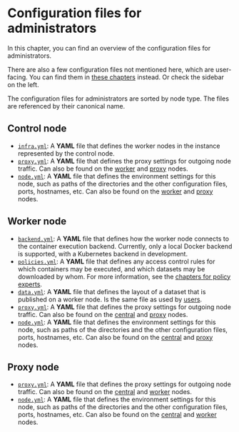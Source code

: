 # Configuration files for administrators
In this chapter, you can find an overview of the configuration files for administrators.

There are also a few configuration files not mentioned here, which are user-facing. You can find them in [these chapters](../users/introduction.md) instead. Or check the sidebar on the left.

The configuration files for administrators are sorted by node type. The files are referenced by their canonical name.


## Control node
- [`infra.yml`](./infra.md): A **YAML** file that defines the worker nodes in the instance represented by the control node.
- [`proxy.yml`](./proxy.md): A **YAML** file that defines the proxy settings for outgoing node traffic. Can also be found on the [worker](#worker-node) and [proxy](#proxy-node) nodes.
- [`node.yml`](./node.md): A **YAML** file that defines the environment settings for this node, such as paths of the directories and the other configuration files, ports, hostnames, etc. Can also be found on the [worker](#worker-node) and [proxy](#proxy-node) nodes.


## Worker node
- [`backend.yml`](./backend.md): A **YAML** file that defines how the worker node connects to the container execution backend. Currently, only a local Docker backend is supported, with a Kubernetes backend in development.
- [`policies.yml`](../../policy-experts/policy-file.md): A **YAML** file that defines any access control rules for which containers may be executed, and which datasets may be downloaded by whom. For more information, see the [chapters for policy experts](../../policy-experts/introduction.md).
- [`data.yml`](../users/data.md): A **YAML** file that defines the layout of a dataset that is published on a worker node. Is the same file as used by [users](../users/introduction.md).
- [`proxy.yml`](./proxy.md): A **YAML** file that defines the proxy settings for outgoing node traffic. Can also be found on the [central](#central-node) and [proxy](#proxy-node) nodes.
- [`node.yml`](./node.md): A **YAML** file that defines the environment settings for this node, such as paths of the directories and the other configuration files, ports, hostnames, etc. Can also be found on the [central](#central-node) and [proxy](#proxy-node) nodes.


## Proxy node
- [`proxy.yml`](./proxy.md): A **YAML** file that defines the proxy settings for outgoing node traffic. Can also be found on the [central](#central-node) and [worker](#worker-node) nodes.
- [`node.yml`](./node.md): A **YAML** file that defines the environment settings for this node, such as paths of the directories and the other configuration files, ports, hostnames, etc. Can also be found on the [central](#central-node) and [worker](#worker-node) nodes.

